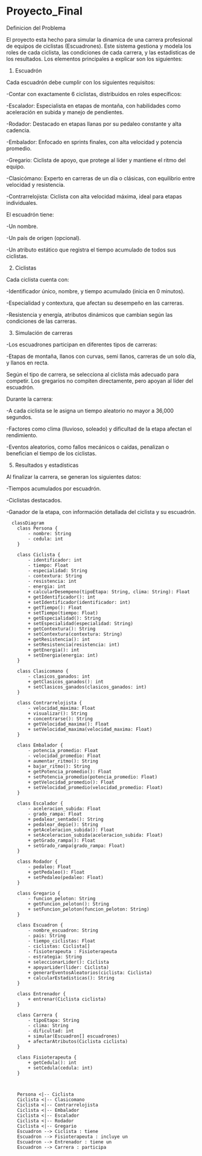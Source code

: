 # Proyecto_Final
Definicion del Problema

El proyecto esta hecho para simular la dinamica de una carrera profesional de equipos de ciclistas (Escuadrones). Este sistema gestiona y modela los roles de cada ciclista, las condiciones de cada carrera, y las estadisticas de los resultados. Los elementos principales a explicar son los siguientes:

1. Escuadrón

Cada escuadrón debe cumplir con los siguientes requisitos:

-Contar con exactamente 6 ciclistas, distribuidos en roles específicos:

-Escalador: Especialista en etapas de montaña, con habilidades como aceleración en subida y manejo de pendientes.

-Rodador: Destacado en etapas llanas por su pedaleo constante y alta cadencia.

-Embalador: Enfocado en sprints finales, con alta velocidad y potencia promedio.

-Gregario: Ciclista de apoyo, que protege al líder y mantiene el ritmo del equipo.

-Clasicómano: Experto en carreras de un día o clásicas, con equilibrio entre velocidad y resistencia.

-Contrarrelojista: Ciclista con alta velocidad máxima, ideal para etapas individuales.

El escuadrón tiene:

-Un nombre.

-Un país de origen (opcional).

-Un atributo estático que registra el tiempo acumulado de todos sus ciclistas.

2. Ciclistas

Cada ciclista cuenta con:

-Identificador único, nombre, y tiempo acumulado (inicia en 0 minutos).

-Especialidad y contextura, que afectan su desempeño en las carreras.

-Resistencia y energía, atributos dinámicos que cambian según las condiciones de las carreras.

3. Simulación de carreras

-Los escuadrones participan en diferentes tipos de carreras:

-Etapas de montaña, llanos con curvas, semi llanos, carreras de un solo día, y llanos en recta.

Según el tipo de carrera, se selecciona al ciclista más adecuado para competir.
Los gregarios no compiten directamente, pero apoyan al líder del escuadrón.

Durante la carrera:

-A cada ciclista se le asigna un tiempo aleatorio no mayor a 36,000 segundos.

-Factores como clima (lluvioso, soleado) y dificultad de la etapa afectan el rendimiento.

-Eventos aleatorios, como fallos mecánicos o caídas, penalizan o benefician el tiempo de los ciclistas.

5. Resultados y estadísticas

Al finalizar la carrera, se generan los siguientes datos:

-Tiempos acumulados por escuadrón.

-Ciclistas destacados.

-Ganador de la etapa, con información detallada del ciclista y su escuadrón.

```mermaid
  classDiagram
    class Persona {
        - nombre: String
        - cedula: int
    }

    class Ciclista {
        - identificador: int
        - tiempo: Float
        - especialidad: String
        - contextura: String
        - resistencia: int
        - energia: int
        + calcularDesempeno(tipoEtapa: String, clima: String): Float
        + getIdentificador(): int
        + setIdentificador(identificador: int)
        + getTiempo(): Float
        + setTiempo(tiempo: Float)
        + getEspecialidad(): String
        + setEspecialidad(especialidad: String)
        + getContextura(): String
        + setContextura(contextura: String)
        + getResistencia(): int
        + setResistencia(resistencia: int)
        + getEnergia(): int
        + setEnergia(energia: int)
    }

    class Clasicomano {
        - clasicos_ganados: int
        + getClasicos_ganados(): int
        + setClasicos_ganados(clasicos_ganados: int)
    }

    class Contrarrelojista {
        - velocidad_maxima: Float
        + visualizar(): String
        + concentrarse(): String
        + getVelocidad_maxima(): Float
        + setVelocidad_maxima(velocidad_maxima: Float)
    }

    class Embalador {
        - potencia_promedio: Float
        - velocidad_promedio: Float
        + aumentar_ritmo(): String
        + bajar_ritmo(): String
        + getPotencia_promedio(): Float
        + setPotencia_promedio(potencia_promedio: Float)
        + getVelocidad_promedio(): Float
        + setVelocidad_promedio(velocidad_promedio: Float)
    }

    class Escalador {
        - aceleracion_subida: Float
        - grado_rampa: Float
        + pedalear_sentado(): String
        + pedalear_depie(): String
        + getAceleracion_subida(): Float
        + setAceleracion_subida(aceleracion_subida: Float)
        + getGrado_rampa(): Float
        + setGrado_rampa(grado_rampa: Float)
    }

    class Rodador {
        - pedaleo: Float
        + getPedaleo(): Float
        + setPedaleo(pedaleo: Float)
    }

    class Gregario {
        - funcion_peloton: String
        + getFuncion_peloton(): String
        + setFuncion_peloton(funcion_peloton: String)
    }

    class Escuadron {
        - nombre_escuadron: String
        - pais: String
        - tiempo_ciclistas: Float
        - ciclistas: Ciclista[]
        - fisioterapeuta : Fisioterapeuta
        - estrategia: String
        + seleccionarLider(): Ciclista
        + apoyarLider(lider: Ciclista)
        + generarEventosAleatorios(ciclista: Ciclista)
        + calcularEstadisticas(): String
    }

    class Entrenador {
        + entrenar(Ciclista ciclista)
    }

    class Carrera {
        - tipoEtapa: String
        - clima: String
        - dificultad: int
        + simular(Escuadron[] escuadrones)
        + afectarAtributos(Ciclista ciclista)
    }

    class Fisioterapeuta {
        + getCedula(): int
        + setCedula(cedula: int)
    }



    Persona <|-- Ciclista
    Ciclista <|-- Clasicomano
    Ciclista <|-- Contrarrelojista
    Ciclista <|-- Embalador
    Ciclista <|-- Escalador
    Ciclista <|-- Rodador
    Ciclista <|-- Gregario
    Escuadron --> Ciclista : tiene
    Escuadron --> Fisioterapeuta : incluye un
    Escuadron --> Entrenador : tiene un
    Escuadron --> Carrera : participa

